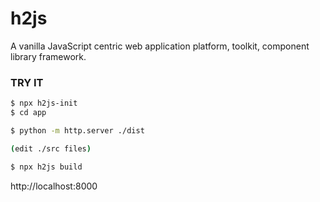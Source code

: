 # h2js
A vanilla JavaScript centric web application platform, toolkit, component library framework.

### TRY IT

```sh
$ npx h2js-init
$ cd app

$ python -m http.server ./dist

(edit ./src files)

$ npx h2js build
```

http://localhost:8000
